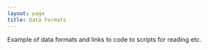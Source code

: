 ```yaml
---
layout: page
title: Data Formats
---
```


Example of data formats and links to code to scripts for reading etc.
